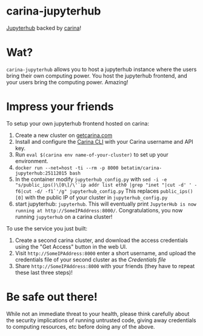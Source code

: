 # carina-jupyterhub

[Jupyterhub](https://github.com/jupyter/jupyterhub) backed by [carina](https://getcarina.com)!


# Wat?

`carina-jupyterhub` allows you to host a jupyterhub instance where the users bring
their own computing power. You host the jupyterhub frontend, and your
users bring the computing power. Amazing!


# Impress your friends

To setup your own jupyterhub frontend hosted on carina:

 1. Create a new cluster on [getcarina.com](https://getcarina.com)
 1. Install and configure the [Carina CLI](https://github.com/getcarina/carina) with your Carina username and API key.
 1. Run `eval $(carina env name-of-your-cluster)` to set up your environment.
 1. `docker run --net=host -ti --rm -p 8000 betatim/carina-jupyterhub:25112015 bash`
 1. In the container modify `jupyterhub_config.py` with ```sed -i -e "s/public_ips()\[0\]/\'`ip addr list eth0 |grep "inet "|cut -d' ' -f6|cut -d/ -f1`'/g" jupyterhub_config.py```
    This replaces `public_ips()[0]` with the public IP of your cluster in `jupyterhub_config.py`
 1. start jupyterhub: `jupyterhub`. This will eventually print
    `JupyterHub is now running at http://SomeIPAddress:8000/`. Congratulations, you now running
    `jupyterhub` on a carina cluster!
 
To use the service you just built:

 1. Create a second carina cluster, and download the access credentials using the "Get Access" button in the web UI.
 1. Visit `http://SomeIPAddress:8000` enter a short username, and upload the credentials file of your second
    cluster as the *Credentials file*
 1. Share `http://SomeIPAddress:8000` with your friends (they have to repeat these last three steps)!


# Be safe out there! 

While not an immediate threat to your health, please think carefully
about the security implications of running untrusted code, giving
away credentials to computing resources, etc before doing any of the
above.

